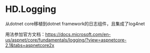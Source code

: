 # HD.Logging
从dotnet core移植到dotnet framework的日志组件，且集成了log4net  

用法参加官方文档：https://docs.microsoft.com/en-us/aspnet/core/fundamentals/logging/?view=aspnetcore-2.1&tabs=aspnetcore2x
